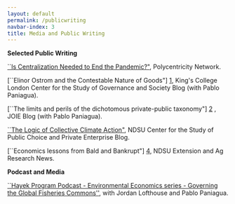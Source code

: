 ```yaml
---
layout: default
permalink: /publicwriting
navbar-index: 3
title: Media and Public Writing
---
```


**Selected Public Writing**

[``Is Centralization Needed to End the Pandemic?"][5], Polycentricity Network.

[``Elinor Ostrom and the Contestable Nature of Goods"] [1], King's College London Center for the Study of Governance and Society Blog (with Pablo Paniagua).


[``The limits and perils of the dichotomous private-public taxonomy"] [2] , JOIE Blog (with Pablo Paniagua). 


[``The Logic of Collective Climate Action"][3], NDSU Center for the Study of Public Choice and Private Enterprise Blog.


[``Economics lessons from Bald and Bankrupt"] [4], NDSU Extension and Ag Research News.


**Podcast and Media**

[``Hayek Program Podcast - Environmental Economics series - Governing the Global Fisheries Commons''][6], with Jordan Lofthouse and Pablo Paniagua.


[1]: https://csgs.kcl.ac.uk/elinor-ostrom-and-the-contestable-nature-of-goods/
[2]: https://joie-blog.net/the-limits-and-perils-of-the-dichotomous-private-public-taxonomy
[3]: https://www.ndsu.edu/centers/pcpe/outreach/blog/detail/55669/
[4]: https://www.ag.ndsu.edu/news/columns/spotlight-on-economics/spotlight-on-economics-economics-lessons-from-bald-and-bankrupt
[5]: https://polycentricity.iasc-commons.org/is-centralization-needed-to-end-the-pandemic-an-essay-by-veeshan-raymajhee-ndsuusa/
[6]: https://www.mercatus.org/hayekprogram/hayek-program-podcast/environmental-economics-governing-global-fisheries-commons
